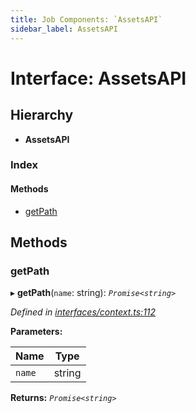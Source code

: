 ```yaml
---
title: Job Components: `AssetsAPI`
sidebar_label: AssetsAPI
---
```


# Interface: AssetsAPI

## Hierarchy

* **AssetsAPI**

### Index

#### Methods

* [getPath](assetsapi.md#getpath)

## Methods

###  getPath

▸ **getPath**(`name`: string): *`Promise<string>`*

*Defined in [interfaces/context.ts:112](https://github.com/terascope/teraslice/blob/6aab1cd2/packages/job-components/src/interfaces/context.ts#L112)*

**Parameters:**

Name | Type |
------ | ------ |
`name` | string |

**Returns:** *`Promise<string>`*

